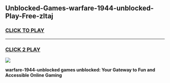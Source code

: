 
## Unblocked-Games-warfare-1944-unblocked-Play-Free-zltaj
<h3>
<a href="https://premium76.site?title=warfare-1944-unblocked&ref=18A">CLICK TO PLAY</a></h3>
<hr>

<h3>
<a href="https://premium76.site?title=warfare-1944-unblocked&ref=18A">CLICK 2 PLAY</a>
  
</h3>

<a href="https://premium76.site?title=warfare-1944-unblocked&ref=18A"><img src="https://clearcache.store/games.png"></a>


**warfare-1944-unblocked games unblocked: Your Gateway to Fun and Accessible Online Gaming**
